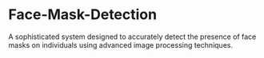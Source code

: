 # Face-Mask-Detection
A sophisticated system designed to accurately detect the presence of face masks on individuals using advanced image processing techniques.
